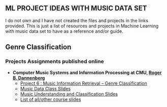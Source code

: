 ## ML PROJECT IDEAS WITH MUSIC DATA SET
I do not own and I have not created the files and projects in the links provided. This is just a list of resources and projects in Machine Learning with music data set to have as a reference and/or guide.

## Genre Classification

### Projects Assignments published online

+ **Computer Music Systems and Information Processing at CMU, [Roger B. Dannenberg](http://www.cs.cmu.edu/~rbd/)**
   - [Project 6 : Music	Information	Retrieval	– Genre	Classification](https://www.cs.cmu.edu/~music/cmsip/projects/p6.pdf)
   - [Music Data Class Slides](https://www.cs.cmu.edu/~music/cmsip/slides/11-music-data.pdf)
   - [Music Understanding and Classification Slides](https://www.cs.cmu.edu/~music/cmsip/slides/14-classifiers.pdf)
   - [List of all/other course slides](https://www.cs.cmu.edu/~music/cmsip/slides/)


